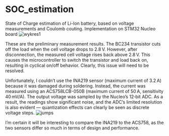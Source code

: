 # SOC_estimation
State of Charge estimation of Li-Ion battery, based on voltage measurements and Coulomb couting. Implementation on STM32 Nucleo board
![wykres1](https://github.com/user-attachments/assets/c3bb586c-1064-4a03-ba7e-10d01aa7f85e)

These are the preliminary measurement results. The BC234 transistor cuts off the load when the cell voltage drops to 2.8 V. However, after disconnection, the measured cell voltage rises back above 2.8 V. This causes the microcontroller to switch the transistor and load back on, resulting in cyclical on/off behavior. Clearly, this issue will need to be resolved.

Unfortunately, I couldn’t use the INA219 sensor (maximum current of 3.2 A) because it was damaged during soldering. Instead, the current was measured using an ACS758LCB-050B (maximum current of 50 A, sensitivity 40 mV/A). The output voltage was sampled by the Nucleo’s 12‑bit ADC. As a result, the readings show significant noise, and the ADC’s limited resolution is also evident — quantization effects can clearly be seen as discrete voltage steps.
![jumps](https://github.com/user-attachments/assets/c2f10ba8-d883-4b77-bb93-f26e9018a2c7)

I’m certain it will be interesting to compare the INA219 to the ACS758, as the two sensors differ so much in terms of design and performance.
